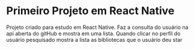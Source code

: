 # Primeiro Projeto em React Native

Projeto criado para estudo em React Native.
Faz a consulta do usuário na api aberta do gitHub e mostra em uma lista. Quando clicar no perfil do usuário pesquisado mostra a lista as bibliotecas que o usuário deu star
